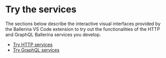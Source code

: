 # Try the services

The sections below describe the interactive visual interfaces provided by the Ballerina VS Code extension to try out the functionalities of the HTTP and GraphQL Ballerina services you develop. 

- [Try HTTP services](../try-the-services/try-http-services.md)
- [Try GraphQL services](../try-the-services/try-graphql-services.md)